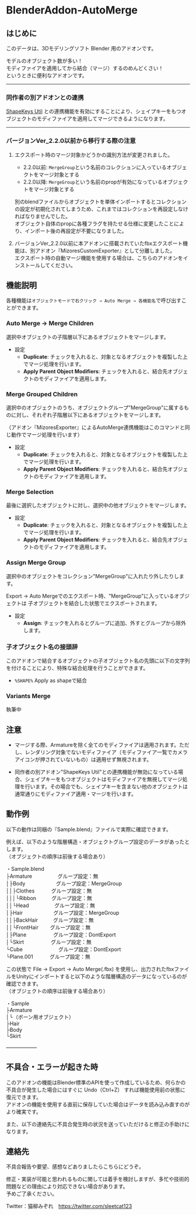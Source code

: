 # BlenderAddon-AutoMerge
## はじめに
このデータは、3Dモデリングソフト Blender 用のアドオンです。  

モデルのオブジェクト数が多い！  
モディファイアを適用してから結合（マージ）するのめんどくさい！  
というときに便利なアドオンです。  

---  
### 同作者の別アドオンとの連携
[ShapeKeys Util](https://sleetcatshop.booth.pm/items/1224307) との連携機能を有効にすることにより、シェイプキーをもつオブジェクトのモディファイアを適用してマージできるようになります。

---
### バージョンVer_2.2.0以前から移行する際の注意
1. エクスポート時のマージ対象かどうかの識別方法が変更されました。  
   - 2.2.0以前: `MergeGroup`という名前のコレクションに入っているオブジェクトをマージ対象とする
   - 2.2.0以降: `MergeGroup`という名前のpropが有効になっているオブジェクトをマージ対象とする

   別のblendファイルからオブジェクトを単体インポートするとコレクションの設定が初期化されてしまうため、これまではコレクションを再設定しなければなりませんでした。  
   オブジェクト自体のpropに各種フラグを持たせる仕様に変更したことにより、インポート後の再設定が不要になりました。

2. バージョンVer_2.2.0以前に本アドオンに搭載されていたfbxエクスポート機能は、別アドオン『MizoresCustomExporter』として分離しました。  
エクスポート時の自動マージ機能を使用する場合は、こちらのアドオンをインストールしてください。


## 機能説明
各種機能は`オブジェクトモードで右クリック → Auto Merge → 各機能名`で呼び出すことができます。

### Auto Merge → Merge Children
選択中オブジェクトの子階層以下にあるオブジェクトをマージします。

- 設定
  - **Duplicate**: チェックを入れると、対象となるオブジェクトを複製した上でマージ処理を行います。
  - **Apply Parent Object Modifiers**: チェックを入れると、結合先オブジェクトのモディファイアを適用します。

### Merge Grouped Children
選択中のオブジェクトのうち、オブジェクトグループ"MergeGroup"に属するものに対し、それぞれ子階層以下にあるオブジェクトをマージします。

（アドオン『MizoresExporter』によるAutoMerge連携機能はこのコマンドと同じ動作でマージ処理を行います）

- 設定
  - **Duplicate**: チェックを入れると、対象となるオブジェクトを複製した上でマージ処理を行います。
  - **Apply Parent Object Modifiers**: チェックを入れると、結合先オブジェクトのモディファイアを適用します。

### Merge Selection
最後に選択したオブジェクトに対し、選択中の他オブジェクトをマージします。

- 設定
  - **Duplicate**: チェックを入れると、対象となるオブジェクトを複製した上でマージ処理を行います。
  - **Apply Parent Object Modifiers**: チェックを入れると、結合先オブジェクトのモディファイアを適用します。

### Assign Merge Group
選択中のオブジェクトをコレクション"MergeGroup"に入れたり外したりします。

Export → Auto Mergeでのエクスポート時、"MergeGroup"に入っているオブジェクトは
子オブジェクトを結合した状態でエクスポートされます。

- 設定
  - **Assign**: チェックを入れるとグループに追加、外すとグループから除外します。

### 子オブジェクト名の接頭辞
このアドオンで結合するオブジェクトの子オブジェクト名の先頭に以下の文字列を付けることにより、特殊な結合処理を行うことができます。
- `%SHAPE%` Apply as shapeで結合

### Variants Merge
執筆中

## 注意

- マージする際、Armatureを除く全てのモディファイアは適用されます。ただし、レンダリング対象でないモディファイア（モディファイア一覧でカメラアイコンが押されていないもの）は適用せず無視されます。

- 同作者の別アドオン"ShapeKeys Util"との連携機能が無効になっている場合、シェイプキーをもつオブジェクトはモディファイアを無視してマージ処理を行います。その場合でも、シェイプキーを含まない他のオブジェクトは通常通りにモディファイア適用・マージを行います。

## 動作例
以下の動作は同梱の『Sample.blend』ファイルで実際に確認できます。  
  

例えば、以下のような階層構造・オブジェクトグループ設定のデータがあったとします。  
（オブジェクトの順序は前後する場合あり）

・Sample.blend  
├Armature　　　　　グループ設定：無  
│├Body　　　　　　グループ設定：MergeGroup  
││├Clothes　　　 グループ設定：無  
│││└Ribbon　　　グループ設定：無  
││└Head　　　　　グループ設定：無  
│├Hair　　　　　　グループ設定：MergeGroup  
││├BackHair　　　グループ設定：無   
││└FrontHair　　 グループ設定：無  
│├Plane　　　　　 グループ設定：DontExport  
│└Skirt　　　　　 グループ設定：無  
└Cube　　　　　　　グループ設定：DontExport  
└Plane.001　　　 グループ設定：無  
  
この状態で File → Export → Auto Merge(.fbx) を使用し、出力されたfbxファイルをUnityにインポートすると以下のような階層構造のデータになっているのが確認できます。  
（オブジェクトの順序は前後する場合あり）  
  
・Sample  
├Armature  
│└（ボーン用オブジェクト）  
├Hair  
├Body  
└Skirt  

――――――
## 不具合・エラーが起きた時
このアドオンの機能はBlender標準のAPIを使って作成しているため、何らかの不具合が発生した場合にはすぐに Undo（Ctrl+Z） すれば機能使用前の状態に復元できます。  
アドオンの機能を使用する直前に保存していた場合はデータを読み込み直すのがより確実です。

また、以下の連絡先に不具合発生時の状況を送っていただけると修正の手助けになります。

## 連絡先
不具合報告や要望、感想などありましたらこちらにどうぞ。

修正・実装が可能と思われるものに関しては着手を検討しますが、多忙や技術的問題などの理由により対応できない場合があります。  
予めご了承ください。

Twitter：猫柳みぞれ　https://twitter.com/sleetcat123

